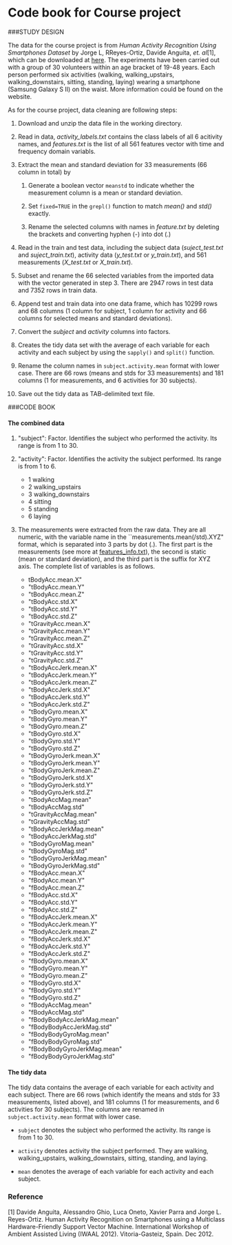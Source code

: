 Code book for Course project
================================

###STUDY DESIGN

The data for the course project is from *Human Activity Recognition Using Smartphones Dataset* by Jorge L, RReyes-Ortiz, Davide Anguita, *et. al*[1], which can be downloaded at [here](http://archive.ics.uci.edu/ml/datasets/Human+Activity+Recognition+Using+Smartphones). The experiments have been carried out with a group of 30 volunteers within an age bracket of 19-48 years. Each person performed six activities (walking, walking\_upstairs, walking\_downstairs, sitting, standing, laying) wearing a smartphone (Samsung Galaxy S II) on the waist. More information could be found on the website.

As for the course project, data cleaning are following steps:

1. Download and unzip the data file in the working directory.

2. Read in data, *activity_labels.txt* contains the class labels of all 6 acitivity names, and *features.txt* is the list of all 561 features vector with time and frequency domain variabls.

3. Extract the mean and standard deviation for 33 measurements (66 column in total) by

	1. Generate a boolean vector ``meanstd`` to indicate whether the measurement column is a mean or standard deviation. 

	2. Set ``fixed=TRUE`` in the ``grepl()`` function to match _mean()_ and _std()_ exactly. 

	3. Rename the selected columns with names in *feature.txt* by deleting the brackets and converting hyphen (-) into dot (.)

4. Read in the train and test data, including the subject data (*suject_test.txt* and *suject_train.txt*), activity data (*y_test.txt* or *y_train.txt*), and 561 measurements (*X_test.txt* or *X_train.txt*). 

5. Subset and rename the 66 selected variables from the imported data with the vector generated in step 3. There are 2947 rows in test data and 7352 rows in train data.

6. Append test and train data into one data frame, which has 10299 rows and 68 columns (1 column for subject, 1 column for activity and 66 columns for selected means and standard deviations). 

7. Convert the *subject* and *activity* columns into factors.

8. Creates the tidy data set with the average of each variable for each activity and each subject by using the ``sapply()`` and ``split()`` function. 

9. Rename the column names in ``subject.activity.mean`` format with lower case. There are 66 rows (means and stds for 33 measurements) and 181 columns (1 for measurements, and 6 activities for 30 subjects).

10. Save out the tidy data as TAB-delimited text file.

###CODE BOOK

#### The combined data
1. "subject": Factor. Identifies the subject who performed the activity. Its range is from 1 to 30. 

1. "activity": Factor. Identifies the activity the subject performed. Its range is from 1 to 6.
	- 1 walking
	- 2 walking_upstairs
	- 3 walking_downstairs
	- 4 sitting
	- 5 standing
	- 6 laying

1. The measurements were extracted from the raw data. They are all numeric, with the variable name in the ``measurements.mean(/std).XYZ" format, which is separated into 3 parts by dot (.). The first part is the measurements (see more at [features_info.txt](.\\features_info.txt)), the second is static (mean or standard deviation), and the third part is the suffix for XYZ axis. The complete list of variables is as follows.
	- tBodyAcc.mean.X"          
	- "tBodyAcc.mean.Y"           
	- "tBodyAcc.mean.Z"           
	- "tBodyAcc.std.X"           
	- "tBodyAcc.std.Y"            
	- "tBodyAcc.std.Z"            
	- "tGravityAcc.mean.X"       
	- "tGravityAcc.mean.Y"        
	- "tGravityAcc.mean.Z"        
	- "tGravityAcc.std.X"        
	- "tGravityAcc.std.Y"         
	- "tGravityAcc.std.Z"         
	- "tBodyAccJerk.mean.X"      
	- "tBodyAccJerk.mean.Y"       
	- "tBodyAccJerk.mean.Z"       
	- "tBodyAccJerk.std.X"       
	- "tBodyAccJerk.std.Y"        
	- "tBodyAccJerk.std.Z"        
	- "tBodyGyro.mean.X"         
	- "tBodyGyro.mean.Y"          
	- "tBodyGyro.mean.Z"          
	- "tBodyGyro.std.X"          
	- "tBodyGyro.std.Y"           
	- "tBodyGyro.std.Z"           
	- "tBodyGyroJerk.mean.X"     
	- "tBodyGyroJerk.mean.Y"      
	- "tBodyGyroJerk.mean.Z"      
	- "tBodyGyroJerk.std.X"      
	- "tBodyGyroJerk.std.Y"       
	- "tBodyGyroJerk.std.Z"       
	- "tBodyAccMag.mean"         
	- "tBodyAccMag.std"           
	- "tGravityAccMag.mean"       
	- "tGravityAccMag.std"       
	- "tBodyAccJerkMag.mean"      
	- "tBodyAccJerkMag.std"       
	- "tBodyGyroMag.mean"        
	- "tBodyGyroMag.std"          
	- "tBodyGyroJerkMag.mean"     
	- "tBodyGyroJerkMag.std"     
	- "fBodyAcc.mean.X"           
	- "fBodyAcc.mean.Y"           
	- "fBodyAcc.mean.Z"          
	- "fBodyAcc.std.X"            
	- "fBodyAcc.std.Y"            
	- "fBodyAcc.std.Z"           
	- "fBodyAccJerk.mean.X"       
	- "fBodyAccJerk.mean.Y"       
	- "fBodyAccJerk.mean.Z"      
	- "fBodyAccJerk.std.X"        
	- "fBodyAccJerk.std.Y"        
	- "fBodyAccJerk.std.Z"       
	- "fBodyGyro.mean.X"          
	- "fBodyGyro.mean.Y"          
	- "fBodyGyro.mean.Z"         
	- "fBodyGyro.std.X"           
	- "fBodyGyro.std.Y"           
	- "fBodyGyro.std.Z"          
	- "fBodyAccMag.mean"          
	- "fBodyAccMag.std"           
	- "fBodyBodyAccJerkMag.mean" 
	- "fBodyBodyAccJerkMag.std"   
	- "fBodyBodyGyroMag.mean"     
	- "fBodyBodyGyroMag.std"     
	- "fBodyBodyGyroJerkMag.mean" 
	- "fBodyBodyGyroJerkMag.std" 

#### The tidy data

The tidy data contains the average of each variable for each activity and each subject. There are 66 rows (which identify the means and stds for 33 measurements, listed above), and 181 columns (1 for measurements, and 6 activities for 30 subjects). The columns are renamed in ``subject.activity.mean`` format with lower case.
	
- ``subject`` denotes the subject who performed the activity. Its range is from 1 to 30.

- ``activity`` denotes activity the subject performed. They are walking, walking_upstairs, walking_downstairs, sitting, standing, and laying.

- ``mean`` denotes the average of each variable for each activity and each subject.

### Reference
[1] Davide Anguita, Alessandro Ghio, Luca Oneto, Xavier Parra and Jorge L. Reyes-Ortiz. Human Activity Recognition on Smartphones using a Multiclass Hardware-Friendly Support Vector Machine. International Workshop of Ambient Assisted Living (IWAAL 2012). Vitoria-Gasteiz, Spain. Dec 2012.
